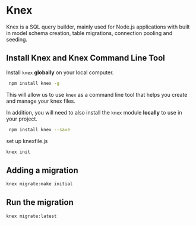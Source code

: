 # Knex

Knex is a SQL query builder, mainly used for Node.js applications with built in model schema creation, table migrations, connection pooling and seeding.

## Install Knex and Knex Command Line Tool

Install `knex` __globally__ on your local computer.

```bash
 npm install knex -g
```

This will allow us to use `knex` as a command line tool that helps you create and manage your knex files.

In addition, you will need to also install the `knex` module __locally__ to use in your project.

```bash
 npm install knex --save
```

set up knexfile.js

```bash
knex init
```

## Adding a migration

```bash
knex migrate:make initial
```

## Run the migration

```bash
knex migrate:latest
```